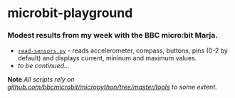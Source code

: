 # microbit-playground

### Modest results from my week with the BBC micro:bit Marja.

* [`read-sensors.py`](http://github.com/realcundo/microbit-playground/blob/master/read-sensors.py) - reads accelerometer, compass, buttons, pins (0-2 by default) and displays current, mininum and maximum values.
* *to be continued...*

**Note** *All scripts rely on [github.com/bbcmicrobit/micropython/tree/master/tools](http://github.com/bbcmicrobit/micropython/tree/master/tools) to some extent.*
